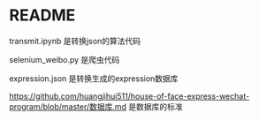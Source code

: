 # README

transmit.ipynb 是转换json的算法代码

selenium_weibo.py 是爬虫代码

expression.json 是转换生成的expression数据库

https://github.com/huangjihui511/house-of-face-express-wechat-program/blob/master/数据库.md 是数据库的标准